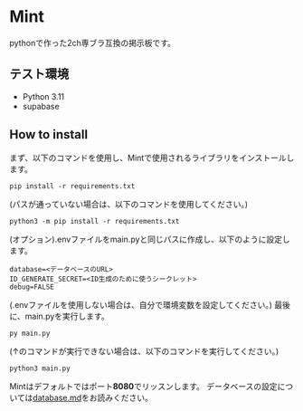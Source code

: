 # Mint
pythonで作った2ch専ブラ互換の掲示板です。
## テスト環境
- Python 3.11
- supabase
## How to install
まず、以下のコマンドを使用し、Mintで使用されるライブラリをインストールします。  
```
pip install -r requirements.txt
```
(パスが通っていない場合は、以下のコマンドを使用してください。)  
```
python3 -m pip install -r requirements.txt
```
(オプション).envファイルをmain.pyと同じパスに作成し、以下のように設定します。  
```
database=<データベースのURL>
ID_GENERATE_SECRET=<ID生成のために使うシークレット>
debug=FALSE
```
(.envファイルを使用しない場合は、自分で環境変数を設定してください。)
最後に、main.pyを実行します。
```
py main.py
```
(↑のコマンドが実行できない場合は、以下のコマンドを実行してください。)  
```
python3 main.py
```
Mintはデフォルトではポート**8080**でリッスンします。
データベースの設定については[database.md](database.md)をお読みください。

